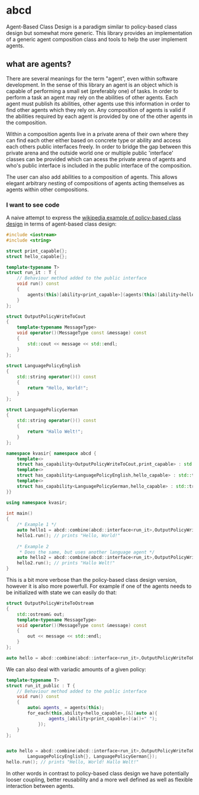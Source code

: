 # abcd
Agent-Based Class Design is a paradigm similar to policy-based class design but somewhat more generic. This library provides an implementation of a generic agent composition class and tools to help the user implement agents.

## what are agents?
There are several meanings for the term "agent", even within software development. In the sense of this library an agent is an object which is capable of performing a small set (preferably one) of tasks. In order to perform a task an agent may rely on the abilities of other agents. Each agent must publish its abilities, other agents use this information in order to find other agents which they rely on. Any composition of agents is valid if the abilities required by each agent is provided by one of the other agents in the composition. 

Within a composition agents live in a private arena of their own where they can find each other either based on concrete type or ability and access each others public interfaces freely. In order to bridge the gap between this private arena and the outside world one or multiple public 'interface' classes can be provided which can acess the private arena of agents and who's public interface is included in the public interface of the composition.

The user can also add abilities to a composition of agents. This allows elegant arbitrary nesting of compositions of agents acting themselves as agents within other compositions.


### I want to see code
A naive attempt to express the [wikipedia example of policy-based class design](https://en.wikipedia.org/wiki/Policy-based_design) in terms of agent-based class design:
```cpp
#include <iostream>
#include <string>

struct print_capable{};
struct hello_capable{};

template<typename T>
struct run_it : T {
    // Behaviour method added to the public interface
    void run() const
    {
        agents(this)[ability<print_capable>](agents(this)[ability<hello_capable>]());
    }
};

struct OutputPolicyWriteToCout
{
    template<typename MessageType>
    void operator()(MessageType const &message) const
    {
        std::cout << message << std::endl;
    }
};
 
struct LanguagePolicyEnglish
{
    std::string operator()() const
    {
        return "Hello, World!";
    }
};

struct LanguagePolicyGerman
{
    std::string operator()() const
    {
        return "Hallo Welt!";
    }
};

namespace kvasir{ namespace abcd {
    template<>
    struct has_capability<OutputPolicyWriteToCout,print_capable> : std::true_type{};
    template<>
    struct has_capability<LanguagePolicyEnglish,hello_capable> : std::true_type{};
    template<>
    struct has_capability<LanguagePolicyGerman,hello_capable> : std::true_type{};
}}

using namespace kvasir;
 
int main()
{
    /* Example 1 */
    auto hello1 = abcd::combine(abcd::interface<run_it>,OutputPolicyWriteToCout{},LanguagePolicyEnglish{});
    hello1.run(); // prints "Hello, World!"
 
    /* Example 2
     * Does the same, but uses another language agent */
    auto hello2 = abcd::combine(abcd::interface<run_it>,OutputPolicyWriteToCout{},LanguagePolicyGerman{});
    hello2.run(); // prints "Hallo Welt!"
}
```
This is a bit more verbose than the policy-based class design version, however it is also more powerfull. For example if one of the agents needs to be initialized with state we can easily do that:
```cpp
struct OutputPolicyWriteToOstream
{
    std::ostream& out;
    template<typename MessageType>
    void operator()(MessageType const &message) const
    {
        out << message << std::endl;
    }
};

auto hello = abcd::combine(abcd::interface<run_it>,OutputPolicyWriteToOstream{std::cout}, LanguagePolicyEnglish{});
```
We can also deal with variadic amounts of a given policy:
```cpp
template<typename T>
struct run_it_public : T {
    // Behaviour method added to the public interface
    void run() const
    {
        auto& agents_ = agents(this);
        for_each(this,ability<hello_capable>,[&](auto a){
                agents_[ability<print_capable>](a()+" ");
            });
    }
};


auto hello = abcd::combine(abcd::interface<run_it>,OutputPolicyWriteToOstream{std::cout},
        LanguagePolicyEnglish{}, LanguagePolicyGerman{});
hello.run(); // prints "Hello, World! Hallo Welt!"
```
In other words in contrast to policy-based class design we have potentially looser coupling, better reusability and a more well defined as well as flexible interaction between agents.

